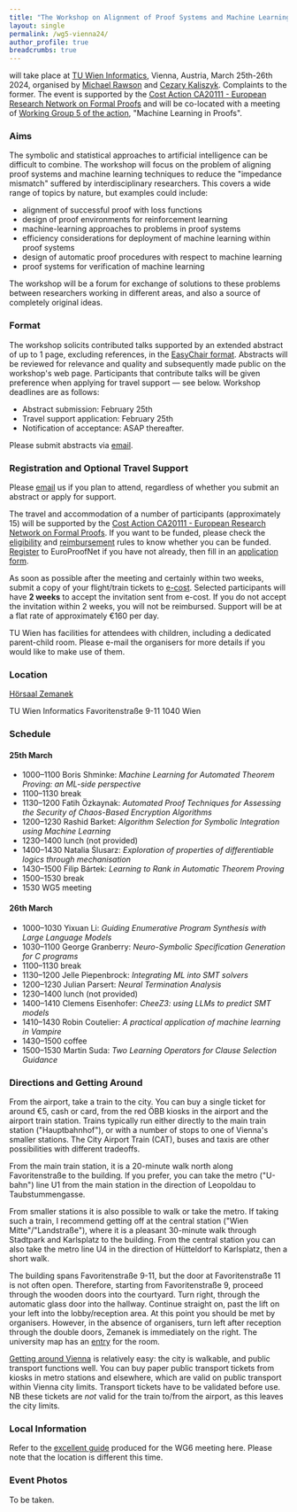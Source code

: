 ```yaml
---
title: "The Workshop on Alignment of Proof Systems and Machine Learning"
layout: single
permalink: /wg5-vienna24/
author_profile: true
breadcrumbs: true
---
```


will take place at [TU Wien Informatics](https://informatics.tuwien.ac.at/), Vienna, Austria, March 25th-26th 2024, organised by [Michael Rawson](https://rawsons.uk/michael) and [Cezary Kaliszyk](http://cl-informatik.uibk.ac.at/cek/). Complaints to the former.
The event is supported by the [Cost Action CA20111 - European Research Network on Formal Proofs](https://europroofnet.github.io/) and will be co-located with a meeting of [Working Group 5 of the action](https://europroofnet.github.io/wg5/), "Machine Learning in Proofs".

### Aims
The symbolic and statistical approaches to artificial intelligence can be difficult to combine.
The workshop will focus on the problem of aligning proof systems and machine learning techniques to reduce the "impedance mismatch" suffered by interdisciplinary researchers.
This covers a wide range of topics by nature, but examples could include:
- alignment of successful proof with loss functions
- design of proof environments for reinforcement learning
- machine-learning approaches to problems in proof systems
- efficiency considerations for deployment of machine learning within proof systems
- design of automatic proof procedures with respect to machine learning
- proof systems for verification of machine learning

The workshop will be a forum for exchange of solutions to these problems between researchers working in different areas, and also a source of completely original ideas.

### Format
The workshop solicits contributed talks supported by an extended abstract of up to 1 page, excluding references, in the [EasyChair format](https://easychair.org/publications/for_authors). Abstracts will be reviewed for relevance and quality and subsequently made public on the workshop's web page. Participants that contribute talks will be given preference when applying for travel support &mdash; see below. Workshop deadlines are as follows:

- Abstract submission: February 25th
- Travel support application: February 25th
- Notification of acceptance: ASAP thereafter.

Please submit abstracts via [email](mailto:michael@rawsons.uk).

### Registration and Optional Travel Support
Please [email](mailto:michael@rawsons.uk) us if you plan to attend, regardless of whether you submit an abstract or apply for support.

The travel and accommodation of a number of participants (approximately 15) will be supported by the [Cost Action CA20111 - European Research Network on Formal Proofs](https://europroofnet.github.io/).
If you want to be funded, please check the [eligibility](https://europroofnet.github.io/eligibility) and [reimbursement](https://europroofnet.github.io/reimbursement-rules/) rules to know whether you can be funded.
[Register](https://e-services.cost.eu/action/CA20111/working-groups/apply) to EuroProofNet if you have not already, then fill in an [application form](https://docs.google.com/forms/d/e/1FAIpQLSfNoErEqmupR6jxl5Q4L9uNqwFu5x0-ygSqTtEY73NSRsq0Kw/viewform?usp=sf_link).

As soon as possible after the meeting and certainly within two weeks, submit a copy of your flight/train tickets to [e-cost](https://e-services.cost.eu/).
Selected participants will have **2 weeks** to accept the invitation sent from e-cost.
If you do not accept the invitation within 2 weeks, you will not be reimbursed.
Support will be at a flat rate of approximately €160 per day.

TU Wien has facilities for attendees with children, including a dedicated parent-child room.
Please e-mail the organisers for more details if you would like to make use of them.

### Location
[Hörsaal Zemanek](https://tuw-maps.tuwien.ac.at/?q=HHEG01)

TU Wien Informatics
Favoritenstraße 9-11
1040 Wien

### Schedule
#### 25th March
- 1000&ndash;1100 Boris Shminke: *Machine Learning for Automated Theorem Proving: an ML-side perspective*
- 1100&ndash;1130 break
- 1130&ndash;1200 Fatih Özkaynak: *Automated Proof Techniques for Assessing the Security of Chaos-Based Encryption Algorithms*
- 1200&ndash;1230 Rashid Barket: *Algorithm Selection for Symbolic Integration using Machine Learning*
- 1230&ndash;1400 lunch (not provided)
- 1400&ndash;1430 Natalia Ślusarz: *Exploration of properties of differentiable logics through mechanisation*
- 1430&ndash;1500 Filip Bártek: *Learning to Rank in Automatic Theorem Proving*
- 1500&ndash;1530 break
- 1530 WG5 meeting

#### 26th March
- 1000&ndash;1030 Yixuan Li: *Guiding Enumerative Program Synthesis with Large Language Models*
- 1030&ndash;1100 George Granberry: *Neuro-Symbolic Specification Generation for C programs*
- 1100&ndash;1130 break
- 1130&ndash;1200 Jelle Piepenbrock: *Integrating ML into SMT solvers*
- 1200&ndash;1230 Julian Parsert: *Neural Termination Analysis*
- 1230&ndash;1400 lunch (not provided)
- 1400&ndash;1410 Clemens Eisenhofer: *CheeZ3: using LLMs to predict SMT models*
- 1410&ndash;1430 Robin Coutelier: *A practical application of machine learning in Vampire*
- 1430&ndash;1500 coffee
- 1500&ndash;1530 Martin Suda: *Two Learning Operators for Clause Selection Guidance*

### Directions and Getting Around
From the airport, take a train to the city.
You can buy a single ticket for around €5, cash or card, from the red ÖBB kiosks in the airport and the airport train station.
Trains typically run either directly to the main train station ("Hauptbahnhof"), or with a number of stops to one of Vienna's smaller stations.
The City Airport Train (CAT), buses and taxis are other possibilities with different tradeoffs.

From the main train station, it is a 20-minute walk north along Favoritenstraße to the building.
If you prefer, you can take the metro ("U-bahn") line U1 from the main station in the direction of Leopoldau to Taubstummengasse.

From smaller stations it is also possible to walk or take the metro.
If taking such a train, I recommend getting off at the central station ("Wien Mitte"/"Landstraße"), where it is a pleasant 30-minute walk through Stadtpark and Karlsplatz to the building.
From the central station you can also take the metro line U4 in the direction of Hütteldorf to Karlsplatz, then a short walk.

The building spans Favoritenstraße 9-11, but the door at Favoritenstraße 11 is not often open.
Therefore, starting from Favoritenstraße 9, proceed through the wooden doors into the courtyard.
Turn right, through the automatic glass door into the hallway.
Continue straight on, past the lift on your left into the lobby/reception area.
At this point you should be met by organisers.
However, in the absence of organisers, turn left after reception through the double doors, Zemanek is immediately on the right.
The university map has an [entry](https://tuw-maps.tuwien.ac.at/?q=HHEG01) for the room.

[Getting around Vienna](https://www.wien.gv.at/english/transportation-urbanplanning/public-transport/) is relatively easy: the city is walkable, and public transport functions well.
You can buy paper public transport tickets from kiosks in metro stations and elsewhere, which are valid on public transport within Vienna city limits.
Transport tickets have to be validated before use.
NB these tickets are *not* valid for the train to/from the airport, as this leaves the city limits.

### Local Information
Refer to the [excellent guide](https://hott-uf.github.io/2023/local-info.html) produced for the WG6 meeting here. Please note that the location is different this time.

### Event Photos
To be taken.

